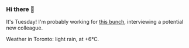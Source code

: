 ### Hi there :wave:

It's Tuesday! I'm probably working for [this bunch](https://github.com/kohofinancial), interviewing a potential new colleague.

Weather in Toronto: light rain, at +6°C.
